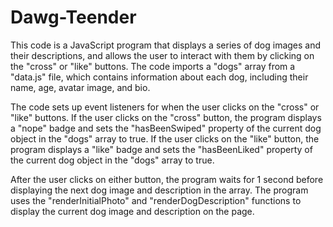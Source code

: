 # Dawg-Teender
This code is a JavaScript program that displays a series of dog images and their descriptions, and allows the user to interact with them by clicking on the "cross" or "like" buttons.
The code imports a "dogs" array from a "data.js" file, which contains information about each dog, including their name, age, avatar image, and bio.

The code sets up event listeners for when the user clicks on the "cross" or "like" buttons. If the user clicks on the "cross" button, the program displays a "nope" badge and sets the "hasBeenSwiped" property of the current dog object in the "dogs" array to true. If the user clicks on the "like" button, the program displays a "like" badge and sets the "hasBeenLiked" property of the current dog object in the "dogs" array to true.

After the user clicks on either button, the program waits for 1 second before displaying the next dog image and description in the array. The program uses the "renderInitialPhoto" and "renderDogDescription" functions to display the current dog image and description on the page.
